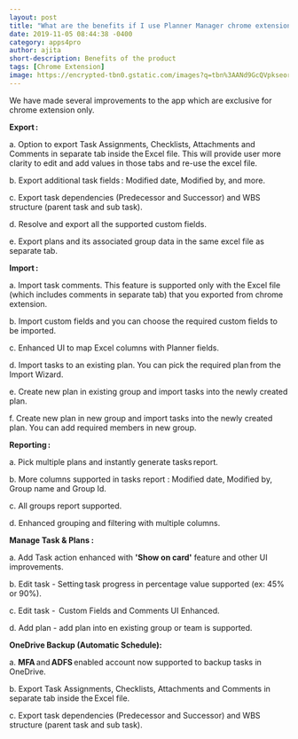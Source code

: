 ```yaml
---
layout: post
title: "What are the benefits if I use Planner Manager chrome extension than the desktop app?"
date: 2019-11-05 08:44:38 -0400
category: apps4pro
author: ajita
short-description: Benefits of the product
tags: [Chrome Extension]
image: https://encrypted-tbn0.gstatic.com/images?q=tbn%3AANd9GcQVpkseorxMl0LIQ-MJnpnivFBQsON21MCqPOvnPdLGsD_4CXeQ
---
```

We have made several improvements to the app which are exclusive for chrome extension only.  

**Export :** 

a. Option to export Task Assignments, Checklists, Attachments and Comments in separate tab inside the Excel file. This will provide user more clarity to edit and add values in those tabs and re-use the excel file. 

b. Export additional task fields : Modified date, Modified by, and more. 

c. Export task dependencies (Predecessor and Successor) and WBS structure (parent task and sub task). 

d. Resolve and export all the supported custom fields. 

e. Export plans and its associated group data in the same excel file as separate tab. 

 

**Import :** 

a. Import task comments. This feature is supported only with the Excel file (which includes comments in separate tab) that you exported from chrome extension. 

b. Import custom fields and you can choose the required custom fields to be imported. 

c. Enhanced UI to map Excel columns with Planner fields. 

d. Import tasks to an existing plan. You can pick the required plan from the Import Wizard. 

e. Create new plan in existing group and import tasks into the newly created plan. 

f. Create new plan in new group and import tasks into the newly created plan. You can add required members in new group. 

 

**Reporting :**

a. Pick multiple plans and instantly generate tasks report. 

b. More columns supported in tasks report : Modified date, Modified by, Group name and Group Id. 

c. All groups report supported. 

d. Enhanced grouping and filtering with multiple columns. 



**Manage Task & Plans :** 

a. Add Task action enhanced with **'Show on card'** feature and other UI improvements. 

b. Edit task - Setting task progress in percentage value supported (ex: 45% or 90%). 

c. Edit task -  Custom Fields and Comments UI Enhanced. 

d. Add plan - add plan into en existing group or team is supported. 

 

**OneDrive Backup (Automatic Schedule):** 

a. **MFA** and **ADFS** enabled account now supported to backup tasks in OneDrive. 

b. Export Task Assignments, Checklists, Attachments and Comments in separate tab inside the Excel file. 

c. Export task dependencies (Predecessor and Successor) and WBS structure (parent task and sub task). 
